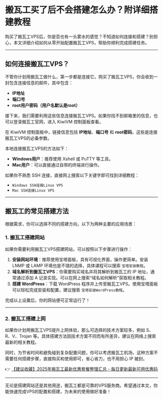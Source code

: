 # 搬瓦工买了后不会搭建怎么办？附详细搭建教程

购买了搬瓦工VPS后，你是否也有一头雾水的感觉？不知道如何连接和搭建？别担心，本文详细介绍如何从零开始配置搬瓦工VPS，帮助你顺利完成搭建任务。

---

## 如何连接搬瓦工VPS？

不管你计划用搬瓦工做什么，第一步都是连接它。购买了搬瓦工VPS，你会收到一封包含连接信息的邮件，其中包含：

- **IP地址**  
- **端口号**  
- **root用户密码（用户名默认是root）**  

接下来，我们需要利用这些信息连接搬瓦工VPS。如果你找不到邮箱里的信息，也可以登录搬瓦工官网，进入 KiwiVM 控制面板查看。

在 KiwiVM 控制面板中，链接信息包括 **IP地址**、**端口号** 和 **root密码**，这些是连接搬瓦工VPS的必备参数。

本地连接搬瓦工VPS的方法如下：

- **Windows用户**：推荐使用 Xshell 或 PuTTY 等工具。
- **Mac用户**：可以直接通过自带的终端进行操作。

如果你不熟悉 SSH 连接，直接网上搜索以下关键字即可找到详细教程：
- `Windows SSH连接Linux VPS`
- `Mac SSH连接Linux VPS`

---

## 搬瓦工的常见搭建方法

根据需求，你可以选择不同的搭建方向，以下为两种主要的应用场景：

### 1. 搬瓦工搭建网站

如果你需要利用搬瓦工VPS搭建网站，可以按照以下步骤进行操作：

1. **安装网站环境**：推荐使用宝塔面板，具有可视化界面，操作更简单。安装 LNMP 或 LAMP 环境也是不错的选择，具体课程可以搜索 `宝塔安装教程`。
2. **域名解析到搬瓦工VPS**：你需要购买域名并将其解析到搬瓦工的 IP 地址，通常通过添加 A 记录实现。可以在网上搜索“域名如何解析”获取相关教程。
3. **搭建 WordPress**：下载 WordPress 程序并上传至搬瓦工VPS。使用宝塔面板可以轻松完成安装和配置，建议搜索 `宝塔安装WordPress教程`。

完成以上设置后，你的网站便可正常运行了！

---

### 2. 搬瓦工搭建上网

如果你计划用搬瓦工VPS提升上网体验，那么可选择的技术方案较多，例如 S、R、V、Trojan 等。具体搭建方法因技术方案不同而有所差异，建议在网络上搜索最新的相关教程。

同时，为节省时间和避免碰到复杂配置问题，你可以考虑搬瓦工机场，这种方案不需要任何搭建步骤，直接购买和使用即可，省心省力，也不用担心 IP 被封。

👉 [【建议收藏】2025年搬瓦工最新优惠套餐整理汇总 - 每日更新最新可用优惠码](https://bit.ly/banwagon)

---

无论是搭建网站还是其他用途，搬瓦工都是可靠的VPS服务商。希望通过本文，你能快速完成VPS的配置和搭建，为未来的使用做好准备！